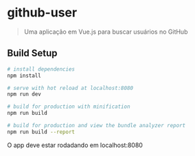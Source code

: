 # github-user

> Uma aplicação em Vue.js para buscar usuários no GitHub

## Build Setup

``` bash
# install dependencies
npm install

# serve with hot reload at localhost:8080
npm run dev

# build for production with minification
npm run build

# build for production and view the bundle analyzer report
npm run build --report
```

O app deve estar rodadando em localhost:8080
